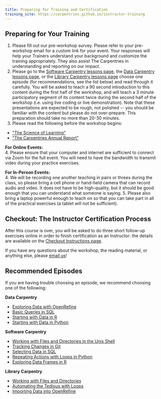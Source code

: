 ```yaml
---
title: Preparing for Training and Certification
training_site: https://carpentries.github.io/instructor-training
---
```


## Preparing for Your Training

1. Please fill out our pre-workshop survey. Please refer to your pre-workshop email
  for a custom link for your event. Your responses will help your Trainers understand
  your background and customize the training appropriately. They also assist The Carpentries
  in understanding and reporting on our impact.
2. Please go to the [Software Carpentry lessons page](https://software-carpentry.org/lessons/),
  the [Data Carpentry lessons page](https://datacarpentry.org/lessons/), or the
  [Library Carpentry lessons page](https://librarycarpentry.org/lessons/) choose one episode
  (for recommendations, see the list below) and read through it carefully.
  You will be asked to teach a 90 second introduction to this content during
  the first half of the workshop, and will teach a 3 minute participatory segment
  of its content twice during the second half of the workshop (i.e. using live coding or live demonstration). Note that these
  presentations are expected to be rough, not polished -- you should be familiar
  with the content but please do not over-prepare. This preparation should take no more than 20-30 minutes.
3. Please read the following before the workshop begins:

- ["The Science of Learning"](./files/papers/science-of-learning-2015.pdf)
- ["The Carpentries Annual Report"](https://carpentries.org/files/reports/2021%20Carpentries%20Annual%20Report_Final.pdf)

**For Online Events:**  
4\. Please ensure that your computer and internet are sufficient to connect via Zoom
for the full event. You will need to have the bandwidth to transmit video during your practice exercises.

**For In-Person Events:**  
4\. We will be recording one another teaching in pairs or threes during the class,
so please bring a cell phone or hand-held camera that can record audio and video.
It does not have to be high-quality, but it should be good enough that you can understand what someone is saying.
5\. Please also bring a laptop powerful enough to teach on so that you can take part
in all of the practical exercises (a tablet will not be sufficient).

## Checkout: The Instructor Certification Process

After this course is over, you will be asked to do three short follow-up exercises online
in order to finish certification as an Instructor: the details are available on the [Checkout Instructions page](checkout.md).

If you have any questions about the workshop, the reading material, or anything else, please [email us](mailto:instructor.training@carpentries.org)!

## Recommended Episodes

If you are having trouble choosing an episode, we recommend choosing one of the following:

**Data Carpentry**

- [Exploring Data with OpenRefine](https://datacarpentry.org/OpenRefine-ecology-lesson/03-exploring-data.html)
- [Basic Queries in SQL](https://datacarpentry.org/sql-ecology-lesson/01-sql-basic-queries.html)
- [Starting with Data in R](https://datacarpentry.org/R-ecology-lesson/02-starting-with-data.html)
- [Starting with Data in Python](https://datacarpentry.org/python-ecology-lesson/02-starting-with-data)

**Software Carpentry**

- [Working with Files and Directories in the Unix Shell](https://swcarpentry.github.io/shell-novice/03-create.html)
- [Tracking Changes in Git](https://swcarpentry.github.io/git-novice/04-changes.html)
- [Selecting Data in SQL](https://swcarpentry.github.io/sql-novice-survey/01-select.html)
- [Repeating Actions with Loops in Python](https://swcarpentry.github.io/python-novice-inflammation/05-loop.html)
- [Exploring Data Frames in R](https://swcarpentry.github.io/r-novice-gapminder/05-data-structures-part2.html)

**Library Carpentry**

- [Working with Files and Directories](https://librarycarpentry.org/lc-shell/03-working-with-files-and-folders.html)
- [Automating the Tedious with Loops](https://librarycarpentry.github.io/lc-shell/04-loops.html)
- [Importing Data into OpenRefine](https://librarycarpentry.org/lc-open-refine/02-importing-data.html)


